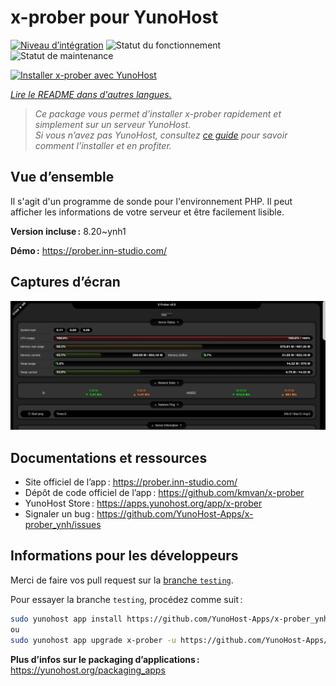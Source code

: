 <!--
Nota bene : ce README est automatiquement généré par <https://github.com/YunoHost/apps/tree/master/tools/readme_generator>
Il NE doit PAS être modifié à la main.
-->

# x-prober pour YunoHost

[![Niveau d’intégration](https://apps.yunohost.org/badge/integration/x-prober)](https://ci-apps.yunohost.org/ci/apps/x-prober/)
![Statut du fonctionnement](https://apps.yunohost.org/badge/state/x-prober)
![Statut de maintenance](https://apps.yunohost.org/badge/maintained/x-prober)

[![Installer x-prober avec YunoHost](https://install-app.yunohost.org/install-with-yunohost.svg)](https://install-app.yunohost.org/?app=x-prober)

*[Lire le README dans d'autres langues.](./ALL_README.md)*

> *Ce package vous permet d’installer x-prober rapidement et simplement sur un serveur YunoHost.*  
> *Si vous n’avez pas YunoHost, consultez [ce guide](https://yunohost.org/install) pour savoir comment l’installer et en profiter.*

## Vue d’ensemble

Il s'agit d'un programme de sonde pour l'environnement PHP. Il peut afficher les informations de votre serveur et être facilement lisible.


**Version incluse :** 8.20~ynh1

**Démo :** <https://prober.inn-studio.com/>

## Captures d’écran

![Capture d’écran de x-prober](./doc/screenshots/screenshot.jpg)

## Documentations et ressources

- Site officiel de l’app : <https://prober.inn-studio.com/>
- Dépôt de code officiel de l’app : <https://github.com/kmvan/x-prober>
- YunoHost Store : <https://apps.yunohost.org/app/x-prober>
- Signaler un bug : <https://github.com/YunoHost-Apps/x-prober_ynh/issues>

## Informations pour les développeurs

Merci de faire vos pull request sur la [branche `testing`](https://github.com/YunoHost-Apps/x-prober_ynh/tree/testing).

Pour essayer la branche `testing`, procédez comme suit :

```bash
sudo yunohost app install https://github.com/YunoHost-Apps/x-prober_ynh/tree/testing --debug
ou
sudo yunohost app upgrade x-prober -u https://github.com/YunoHost-Apps/x-prober_ynh/tree/testing --debug
```

**Plus d’infos sur le packaging d’applications :** <https://yunohost.org/packaging_apps>
